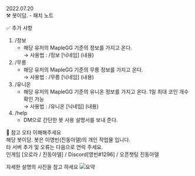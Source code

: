 2022.07.20 <br>
⚒️ 봇이담. - 패치 노트

✅ 추가 사항
1. /정보 
   * 해당 유저의 MapleGG 기준의 정보를 가지고 온다. <br/>
      → 사용법 : /정보 [닉네임] (내용) <br/>
2. /무릉 
   * 해당 유저의 MapleGG 기준의 무릉 정보를 가지고 온다.<br/>
      → 사용법 : /무릉 [닉네임] (내용) <br/>
3. /유니온 <br/>
   * 해당 유저의 MapleGG 기준의 유니온 정보를 가지고 온다. 1일 최대 코인 개수 확인 가능<br/>
      → 사용법 : /유니온 [닉네임] (내용)<br/>
4. /help <br/>
   * DM으로 간단한 봇 사용 설명서를 보내 준다.

📌 참고
오타 이해해주세요 <br>
해당 봇이담. 봇은 이영빈(진동아델)의 개인 작업물 입니다.<br>
타 서버 추가 및 오류는 다음으로 연락 주세요.<br>
인게임 [오로라 / 진동아델] / Discord[영빈#1296] /  오픈챗팅 진동아델<br>

자세한 설명의 사진을 참고 하세요
![요약](2022-07-20.png)
